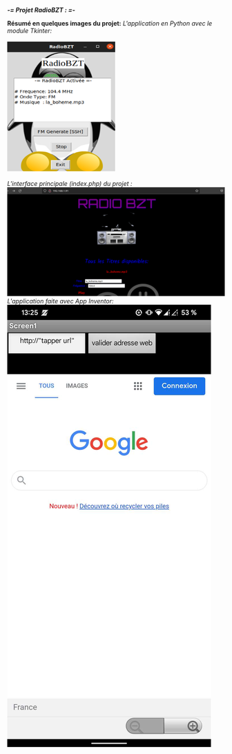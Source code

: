 *__-=                 Projet RadioBZT :                 =-__*

__Résumé en quelques images du projet:__
*L'application en Python avec le module Tkinter:*
<br><br><img src="https://raw.githubusercontent.com/rbzt77/NSI_Projet/main/src/img/app_python.png" width="250" height="300"><br><br>
*L'interface principale (index.php) du projet :*
<img src="https://raw.githubusercontent.com/rbzt77/NSI_Projet/main/src/img/website.png">
<br>
*L'application faite avec App Inventor:*
<img src="https://raw.githubusercontent.com/rbzt77/NSI_Projet/main/src/img/rn_image_picker_lib_temp_568f8256-b7fd-4b45-90bb-4bd46d9660ac.jpg">
